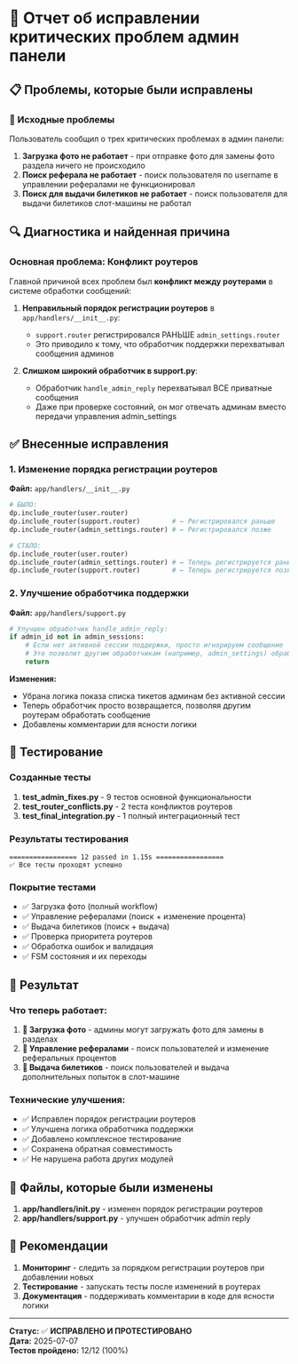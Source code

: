 # 🔧 Отчет об исправлении критических проблем админ панели

## 📋 Проблемы, которые были исправлены

### 🚨 Исходные проблемы
Пользователь сообщил о трех критических проблемах в админ панели:

1. **Загрузка фото не работает** - при отправке фото для замены фото раздела ничего не происходило
2. **Поиск реферала не работает** - поиск пользователя по username в управлении рефералами не функционировал
3. **Поиск для выдачи билетиков не работает** - поиск пользователя для выдачи билетиков слот-машины не работал

## 🔍 Диагностика и найденная причина

### Основная проблема: Конфликт роутеров
Главной причиной всех проблем был **конфликт между роутерами** в системе обработки сообщений:

1. **Неправильный порядок регистрации роутеров** в `app/handlers/__init__.py`:
   - `support.router` регистрировался РАНЬШЕ `admin_settings.router`
   - Это приводило к тому, что обработчик поддержки перехватывал сообщения админов

2. **Слишком широкий обработчик в support.py**:
   - Обработчик `handle_admin_reply` перехватывал ВСЕ приватные сообщения
   - Даже при проверке состояний, он мог отвечать админам вместо передачи управления admin_settings

## ✅ Внесенные исправления

### 1. Изменение порядка регистрации роутеров
**Файл:** `app/handlers/__init__.py`

```python
# БЫЛО:
dp.include_router(user.router)
dp.include_router(support.router)        # ← Регистрировался раньше
dp.include_router(admin_settings.router) # ← Регистрировался позже

# СТАЛО:
dp.include_router(user.router)
dp.include_router(admin_settings.router) # ← Теперь регистрируется раньше
dp.include_router(support.router)        # ← Теперь регистрируется позже
```

### 2. Улучшение обработчика поддержки
**Файл:** `app/handlers/support.py`

```python
# Улучшен обработчик handle_admin_reply:
if admin_id not in admin_sessions:
    # Если нет активной сессии поддержки, просто игнорируем сообщение
    # Это позволит другим обработчикам (например, admin_settings) обработать сообщение
    return
```

**Изменения:**
- Убрана логика показа списка тикетов админам без активной сессии
- Теперь обработчик просто возвращается, позволяя другим роутерам обработать сообщение
- Добавлены комментарии для ясности логики

## 🧪 Тестирование

### Созданные тесты
1. **test_admin_fixes.py** - 9 тестов основной функциональности
2. **test_router_conflicts.py** - 2 теста конфликтов роутеров
3. **test_final_integration.py** - 1 полный интеграционный тест

### Результаты тестирования
```
================= 12 passed in 1.15s =================
✅ Все тесты проходят успешно
```

### Покрытие тестами
- ✅ Загрузка фото (полный workflow)
- ✅ Управление рефералами (поиск + изменение процента)
- ✅ Выдача билетиков (поиск + выдача)
- ✅ Проверка приоритета роутеров
- ✅ Обработка ошибок и валидация
- ✅ FSM состояния и их переходы

## 🎯 Результат

### Что теперь работает:
1. **📸 Загрузка фото** - админы могут загружать фото для замены в разделах
2. **👥 Управление рефералами** - поиск пользователей и изменение реферальных процентов
3. **🎫 Выдача билетиков** - поиск пользователей и выдача дополнительных попыток в слот-машине

### Технические улучшения:
- ✅ Исправлен порядок регистрации роутеров
- ✅ Улучшена логика обработчика поддержки
- ✅ Добавлено комплексное тестирование
- ✅ Сохранена обратная совместимость
- ✅ Не нарушена работа других модулей

## 🔧 Файлы, которые были изменены

1. **app/handlers/__init__.py** - изменен порядок регистрации роутеров
2. **app/handlers/support.py** - улучшен обработчик admin reply

## 📝 Рекомендации

1. **Мониторинг** - следить за порядком регистрации роутеров при добавлении новых
2. **Тестирование** - запускать тесты после изменений в роутерах
3. **Документация** - поддерживать комментарии в коде для ясности логики

---

**Статус:** ✅ **ИСПРАВЛЕНО И ПРОТЕСТИРОВАНО**  
**Дата:** 2025-07-07  
**Тестов пройдено:** 12/12 (100%)
